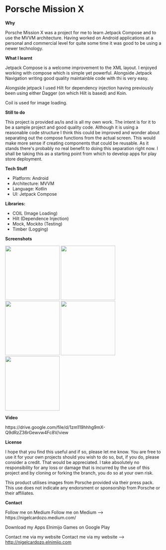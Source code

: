 # Porsche Mission X

**Why**
<P>
Porsche Mission X was a project for me to learn Jetpack Compose and to use the MVVM architecture. Having worked on Android applications at a personal and commercial level for quite some time it was good to be using a newer technology.
</P>

**What I learnt**
<P>
Jetpack Compose is a welcome improvement to the XML layout. I enjoyed working with compose which is simple yet powerful. Alongside Jetpack Navigation writing good quality maintainble code with thi is very easy.

Alongside jetpack I used Hilt for dependency injection having previously been using either Dagger (on which Hilt is based) and Koin. 

Coil is used for image loading.
</P>

**Still to do**
<P>
This project is provided as/is and is all my own work. The intent is for it to be a sample project and good quality code. Although it is using a reasonable code structure I think this could be improved and wonder about separating out the compose functions from the actual screen. This would make more sense if creating components that could be reusable. As it stands there's probably no real benefit to doing this separation right now. I shall be taking this as a starting point from which to develop apps for play store deployment.
</P>

**Tech Stuff**
* Platform: Android
* Architecture: MVVM
* Language: Kotlin
* UI: Jetpack Compose

**Libraries:**
* COIL (Image Loading)
* Hilt (Dependence Injection)
* Mock, Mockito (Testing)
* Timber (Logging)

**Screenshots**
<P></P>
<img src="https://github.com/nigelcardozo/PorscheMissionXApp/assets/13030940/646271a9-4f93-4a03-8b20-0cfb87b19ea5" width="175">
<img src="https://github.com/nigelcardozo/PorscheMissionXApp/assets/13030940/2f4a2ffe-31e3-495c-8d76-b7fb92eab217" width="175">
<img src="https://github.com/nigelcardozo/PorscheMissionXApp/assets/13030940/4d1734cc-a409-432f-a7d6-2904554b1984" width="175">
<img src="https://github.com/nigelcardozo/PorscheMissionXApp/assets/13030940/67f5ee97-3b25-4bf7-bd47-9927df878ccb" width="175">
<img src="https://github.com/nigelcardozo/PorscheMissionXApp/assets/13030940/1c719536-2adc-48dd-b3ec-82647eb9e8ce" width="175">


<P></P>
<P></P>

**Video**
<P>
https://drive.google.com/file/d/1zm119hhhg9mX-Q9dRzZ36rGewvw4Fc8V/view
</P>

**License**
<P>
I hope that you find this useful and if so, please let me know. You are free to use it for your own projects should you wish to do so, but, if you do, please consider a credit. That would be appreciated. I take absolutely no responsibility for any loss or damage that is incurred by the use of this project and by cloning or forking the branch, you do so at your own risk.

This product utilises images from Porsche provided via their press pack. This use does not indicate any endorsment or sponsorship from Porsche or their affiliates.
</P>

**Contact**
<P>
Follow me on Medium
Follow me on Medium --> https://nigelcardozo.medium.com/

Download my Apps
Elnimijo Games on Google Play

Contact me via my website
Contact me via my website --> http://nigelcardozo.elnimijo.com
</P>
